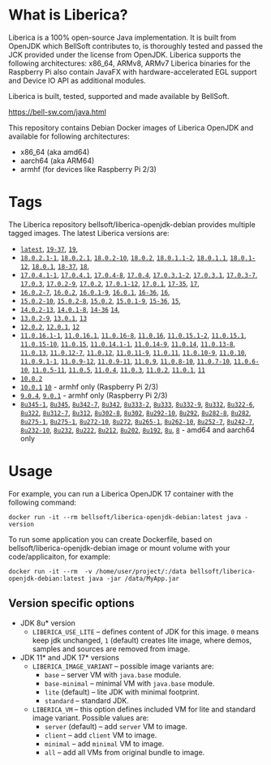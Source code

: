 # What is Liberica?

Liberica is a 100% open-source Java implementation.
It is built from OpenJDK which BellSoft contributes to, is thoroughly
tested and passed the JCK provided under the license from OpenJDK.
Liberica supports the following architectures: x86_64, ARMv8, ARMv7
Liberica binaries for the Raspberry Pi also contain JavaFX with hardware-accelerated EGL support and Device IO API as additional modules.

Liberica is built, tested, supported and made available by BellSoft.

<https://bell-sw.com/java.html>

This repository contains Debian Docker images of Liberica OpenJDK and available for following architectures:

* x86_64 (aka amd64)
* aarch64 (aka ARM64)
* armhf (for devices like Raspberry Pi 2/3)

# Tags

The Liberica repository bellsoft/liberica-openjdk-debian provides multiple tagged images. The latest Liberica versions are:

* [`latest`](https://github.com/bell-sw/Liberica/blob/master/docker/repos/liberica-openjdk-debian/19/Dockerfile),
[`19-37`](https://github.com/bell-sw/Liberica/blob/master/docker/repos/liberica-openjdk-debian/19/Dockerfile),
[`19`](https://github.com/bell-sw/Liberica/blob/master/docker/repos/liberica-openjdk-debian/19/Dockerfile),
* [`18.0.2.1-1`](https://github.com/bell-sw/Liberica/blob/master/docker/repos/liberica-openjdk-debian/18/Dockerfile),
[`18.0.2.1`](https://github.com/bell-sw/Liberica/blob/master/docker/repos/liberica-openjdk-debian/18/Dockerfile),
[`18.0.2-10`](https://github.com/bell-sw/Liberica/blob/master/docker/repos/liberica-openjdk-debian/18/Dockerfile),
[`18.0.2`](https://github.com/bell-sw/Liberica/blob/master/docker/repos/liberica-openjdk-debian/18/Dockerfile),
[`18.0.1.1-2`](https://github.com/bell-sw/Liberica/blob/master/docker/repos/liberica-openjdk-debian/18/Dockerfile),
[`18.0.1.1`](https://github.com/bell-sw/Liberica/blob/master/docker/repos/liberica-openjdk-debian/18/Dockerfile),
[`18.0.1-12`](https://github.com/bell-sw/Liberica/blob/master/docker/repos/liberica-openjdk-debian/18/Dockerfile),
[`18.0.1`](https://github.com/bell-sw/Liberica/blob/master/docker/repos/liberica-openjdk-debian/18/Dockerfile),
[`18-37`](https://github.com/bell-sw/Liberica/blob/master/docker/repos/liberica-openjdk-debian/18/Dockerfile),
[`18`](https://github.com/bell-sw/Liberica/blob/master/docker/repos/liberica-openjdk-debian/18/Dockerfile),
* [`17.0.4.1-1`](https://github.com/bell-sw/Liberica/blob/master/docker/repos/liberica-openjdk-debian/17/Dockerfile),
[`17.0.4.1`](https://github.com/bell-sw/Liberica/blob/master/docker/repos/liberica-openjdk-debian/17/Dockerfile),
[`17.0.4-8`](https://github.com/bell-sw/Liberica/blob/master/docker/repos/liberica-openjdk-debian/17/Dockerfile),
[`17.0.4`](https://github.com/bell-sw/Liberica/blob/master/docker/repos/liberica-openjdk-debian/17/Dockerfile),
[`17.0.3.1-2`](https://github.com/bell-sw/Liberica/blob/master/docker/repos/liberica-openjdk-debian/17/Dockerfile),
[`17.0.3.1`](https://github.com/bell-sw/Liberica/blob/master/docker/repos/liberica-openjdk-debian/17/Dockerfile),
[`17.0.3-7`](https://github.com/bell-sw/Liberica/blob/master/docker/repos/liberica-openjdk-debian/17/Dockerfile),
[`17.0.3`](https://github.com/bell-sw/Liberica/blob/master/docker/repos/liberica-openjdk-debian/17/Dockerfile),
[`17.0.2-9`](https://github.com/bell-sw/Liberica/blob/master/docker/repos/liberica-openjdk-debian/17/Dockerfile),
[`17.0.2`](https://github.com/bell-sw/Liberica/blob/master/docker/repos/liberica-openjdk-debian/17/Dockerfile),
[`17.0.1-12`](https://github.com/bell-sw/Liberica/blob/master/docker/repos/liberica-openjdk-debian/17/Dockerfile),
[`17.0.1`](https://github.com/bell-sw/Liberica/blob/master/docker/repos/liberica-openjdk-debian/17/Dockerfile),
[`17-35`](https://github.com/bell-sw/Liberica/blob/master/docker/repos/liberica-openjdk-debian/17/Dockerfile),
[`17`](https://github.com/bell-sw/Liberica/blob/master/docker/repos/liberica-openjdk-debian/17/Dockerfile),
* [`16.0.2-7`](https://github.com/bell-sw/Liberica/blob/master/docker/repos/liberica-openjdk-debian/16/Dockerfile),
[`16.0.2`](https://github.com/bell-sw/Liberica/blob/master/docker/repos/liberica-openjdk-debian/16/Dockerfile),
[`16.0.1-9`](https://github.com/bell-sw/Liberica/blob/master/docker/repos/liberica-openjdk-debian/16/Dockerfile),
[`16.0.1`](https://github.com/bell-sw/Liberica/blob/master/docker/repos/liberica-openjdk-debian/16/Dockerfile),
[`16-36`](https://github.com/bell-sw/Liberica/blob/master/docker/repos/liberica-openjdk-debian/16/Dockerfile),
[`16`](https://github.com/bell-sw/Liberica/blob/master/docker/repos/liberica-openjdk-debian/16/Dockerfile),
* [`15.0.2-10`](https://github.com/bell-sw/Liberica/blob/master/docker/repos/liberica-openjdk-debian/15/Dockerfile),
[`15.0.2-8`](https://github.com/bell-sw/Liberica/blob/master/docker/repos/liberica-openjdk-debian/15/Dockerfile),
[`15.0.2`](https://github.com/bell-sw/Liberica/blob/master/docker/repos/liberica-openjdk-debian/15/Dockerfile),
[`15.0.1-9`](https://github.com/bell-sw/Liberica/blob/master/docker/repos/liberica-openjdk-debian/15/Dockerfile),
[`15-36`](https://github.com/bell-sw/Liberica/blob/master/docker/repos/liberica-openjdk-debian/15/Dockerfile),
[`15`](https://github.com/bell-sw/Liberica/blob/master/docker/repos/liberica-openjdk-debian/15/Dockerfile),
* [`14.0.2-13`](https://github.com/bell-sw/Liberica/blob/master/docker/repos/liberica-openjdk-debian/14/Dockerfile),
[`14.0.1-8`](https://github.com/bell-sw/Liberica/blob/master/docker/repos/liberica-openjdk-debian/14/Dockerfile),
[`14-36`](https://github.com/bell-sw/Liberica/blob/master/docker/repos/liberica-openjdk-debian/old/14.0.0/Dockerfile)
[`14`](https://github.com/bell-sw/Liberica/blob/master/docker/repos/liberica-openjdk-debian/14/Dockerfile),
* [`13.0.2-9`](https://github.com/bell-sw/Liberica/blob/master/docker/repos/liberica-openjdk-debian/13/Dockerfile),
[`13.0.1`](https://github.com/bell-sw/Liberica/blob/master/docker/repos/liberica-openjdk-debian/old/13.0.1/Dockerfile),
[`13`](https://github.com/bell-sw/Liberica/blob/master/docker/repos/liberica-openjdk-debian/old/13.0.0/Dockerfile)
* [`12.0.2`](https://github.com/bell-sw/Liberica/blob/master/docker/repos/liberica-openjdk-debian/old/12.0.2/Dockerfile),
[`12.0.1`](https://github.com/bell-sw/Liberica/blob/master/docker/repos/liberica-openjdk-debian/old/12.0.1/Dockerfile),
[`12`](https://github.com/bell-sw/Liberica/blob/master/docker/repos/liberica-openjdk-debian/old/12.0.0/Dockerfile)
* [`11.0.16.1-1`](https://github.com/bell-sw/Liberica/blob/master/docker/repos/liberica-openjdk-debian/11/Dockerfile),
[`11.0.16.1`](https://github.com/bell-sw/Liberica/blob/master/docker/repos/liberica-openjdk-debian/11/Dockerfile),
[`11.0.16-8`](https://github.com/bell-sw/Liberica/blob/master/docker/repos/liberica-openjdk-debian/11/Dockerfile),
[`11.0.16`](https://github.com/bell-sw/Liberica/blob/master/docker/repos/liberica-openjdk-debian/11/Dockerfile),
[`11.0.15.1-2`](https://github.com/bell-sw/Liberica/blob/master/docker/repos/liberica-openjdk-debian/11/Dockerfile),
[`11.0.15.1`](https://github.com/bell-sw/Liberica/blob/master/docker/repos/liberica-openjdk-debian/11/Dockerfile),
[`11.0.15-10`](https://github.com/bell-sw/Liberica/blob/master/docker/repos/liberica-openjdk-debian/11/Dockerfile),
[`11.0.15`](https://github.com/bell-sw/Liberica/blob/master/docker/repos/liberica-openjdk-debian/11/Dockerfile),
[`11.0.14.1-1`](https://github.com/bell-sw/Liberica/blob/master/docker/repos/liberica-openjdk-debian/11/Dockerfile),
[`11.0.14-9`](https://github.com/bell-sw/Liberica/blob/master/docker/repos/liberica-openjdk-debian/11/Dockerfile),
[`11.0.14`](https://github.com/bell-sw/Liberica/blob/master/docker/repos/liberica-openjdk-debian/11/Dockerfile),
[`11.0.13-8`](https://github.com/bell-sw/Liberica/blob/master/docker/repos/liberica-openjdk-debian/11/Dockerfile),
[`11.0.13`](https://github.com/bell-sw/Liberica/blob/master/docker/repos/liberica-openjdk-debian/11/Dockerfile),
[`11.0.12-7`](https://github.com/bell-sw/Liberica/blob/master/docker/repos/liberica-openjdk-debian/11/Dockerfile),
[`11.0.12`](https://github.com/bell-sw/Liberica/blob/master/docker/repos/liberica-openjdk-debian/11/Dockerfile),
[`11.0.11-9`](https://github.com/bell-sw/Liberica/blob/master/docker/repos/liberica-openjdk-debian/11/Dockerfile),
[`11.0.11`](https://github.com/bell-sw/Liberica/blob/master/docker/repos/liberica-openjdk-debian/11/Dockerfile),
[`11.0.10-9`](https://github.com/bell-sw/Liberica/blob/master/docker/repos/liberica-openjdk-debian/11/Dockerfile),
[`11.0.10`](https://github.com/bell-sw/Liberica/blob/master/docker/repos/liberica-openjdk-debian/11/Dockerfile),
[`11.0.9.1-1`](https://github.com/bell-sw/Liberica/blob/master/docker/repos/liberica-openjdk-debian/11/Dockerfile),
[`11.0.9-12`](https://github.com/bell-sw/Liberica/blob/master/docker/repos/liberica-openjdk-debian/11/Dockerfile),
[`11.0.9-11`](https://github.com/bell-sw/Liberica/blob/master/docker/repos/liberica-openjdk-debian/11/Dockerfile),
[`11.0.9`](https://github.com/bell-sw/Liberica/blob/master/docker/repos/liberica-openjdk-debian/11/Dockerfile),
[`11.0.8-10`](https://github.com/bell-sw/Liberica/blob/master/docker/repos/liberica-openjdk-debian/11/Dockerfile),
[`11.0.7-10`](https://github.com/bell-sw/Liberica/blob/master/docker/repos/liberica-openjdk-debian/11/Dockerfile),
[`11.0.6-10`](https://github.com/bell-sw/Liberica/blob/master/docker/repos/liberica-openjdk-debian/11/Dockerfile),
[`11.0.5-11`](https://github.com/bell-sw/Liberica/blob/master/docker/repos/liberica-openjdk-debian/old/11.0.5/Dockerfile),
[`11.0.5`](https://github.com/bell-sw/Liberica/blob/master/docker/repos/liberica-openjdk-debian/old/11.0.5/Dockerfile),
[`11.0.4`](https://github.com/bell-sw/Liberica/blob/master/docker/repos/liberica-openjdk-debian/old/11.0.4/Dockerfile),
[`11.0.3`](https://github.com/bell-sw/Liberica/blob/master/docker/repos/liberica-openjdk-debian/old/11.0.3/Dockerfile),
[`11.0.2`](https://github.com/bell-sw/Liberica/blob/master/docker/repos/liberica-openjdk-debian/old/11.0.2/Dockerfile),
[`11.0.1`](https://github.com/bell-sw/Liberica/blob/master/docker/repos/liberica-openjdk-debian/old/11.0.1/Dockerfile),
[`11`](https://github.com/bell-sw/Liberica/blob/master/docker/repos/liberica-openjdk-debian/11/Dockerfile)
* [`10.0.2`](https://github.com/bell-sw/Liberica/blob/master/docker/repos/liberica-openjdk-debian/old/10.0.2/Dockerfile)
* [`10.0.1`](https://github.com/bell-sw/Liberica/blob/master/docker/repos/liberica-openjdk-debian/old/10.0.1/Dockerfile)
[`10`](https://github.com/bell-sw/Liberica/blob/master/docker/repos/liberica-openjdk-debian/old/10.0.0/Dockerfile) - armhf only (Raspberry Pi 2/3)
* [`9.0.4`](https://github.com/bell-sw/Liberica/blob/master/docker/repos/liberica-openjdk-debian/old/9.0.4/Dockerfile),
[`9.0.1`](https://github.com/bell-sw/Liberica/blob/master/docker/repos/liberica-openjdk-debian/old/9.0.1/Dockerfile) - armhf only (Raspberry Pi 2/3)
* [`8u345-1`](https://github.com/bell-sw/Liberica/blob/master/docker/repos/liberica-openjdk-debian/8/Dockerfile),
[`8u345`](https://github.com/bell-sw/Liberica/blob/master/docker/repos/liberica-openjdk-debian/8/Dockerfile),
[`8u342-7`](https://github.com/bell-sw/Liberica/blob/master/docker/repos/liberica-openjdk-debian/8/Dockerfile),
[`8u342`](https://github.com/bell-sw/Liberica/blob/master/docker/repos/liberica-openjdk-debian/8/Dockerfile),
[`8u333-2`](https://github.com/bell-sw/Liberica/blob/master/docker/repos/liberica-openjdk-debian/8/Dockerfile),
[`8u333`](https://github.com/bell-sw/Liberica/blob/master/docker/repos/liberica-openjdk-debian/8/Dockerfile),
[`8u332-9`](https://github.com/bell-sw/Liberica/blob/master/docker/repos/liberica-openjdk-debian/8/Dockerfile),
[`8u332`](https://github.com/bell-sw/Liberica/blob/master/docker/repos/liberica-openjdk-debian/8/Dockerfile),
[`8u322-6`](https://github.com/bell-sw/Liberica/blob/master/docker/repos/liberica-openjdk-debian/8/Dockerfile),
[`8u322`](https://github.com/bell-sw/Liberica/blob/master/docker/repos/liberica-openjdk-debian/8/Dockerfile),
[`8u312-7`](https://github.com/bell-sw/Liberica/blob/master/docker/repos/liberica-openjdk-debian/8/Dockerfile),
[`8u312`](https://github.com/bell-sw/Liberica/blob/master/docker/repos/liberica-openjdk-debian/8/Dockerfile),
[`8u302-8`](https://github.com/bell-sw/Liberica/blob/master/docker/repos/liberica-openjdk-debian/8/Dockerfile),
[`8u302`](https://github.com/bell-sw/Liberica/blob/master/docker/repos/liberica-openjdk-debian/8/Dockerfile),
[`8u292-10`](https://github.com/bell-sw/Liberica/blob/master/docker/repos/liberica-openjdk-debian/8/Dockerfile),
[`8u292`](https://github.com/bell-sw/Liberica/blob/master/docker/repos/liberica-openjdk-debian/8/Dockerfile),
[`8u282-8`](https://github.com/bell-sw/Liberica/blob/master/docker/repos/liberica-openjdk-debian/8/Dockerfile),
[`8u282`](https://github.com/bell-sw/Liberica/blob/master/docker/repos/liberica-openjdk-debian/8/Dockerfile),
[`8u275-1`](https://github.com/bell-sw/Liberica/blob/master/docker/repos/liberica-openjdk-debian/8/Dockerfile),
[`8u275-1`](https://github.com/bell-sw/Liberica/blob/master/docker/repos/liberica-openjdk-debian/8/Dockerfile),
[`8u272-10`](https://github.com/bell-sw/Liberica/blob/master/docker/repos/liberica-openjdk-debian/8/Dockerfile),
[`8u272`](https://github.com/bell-sw/Liberica/blob/master/docker/repos/liberica-openjdk-debian/8/Dockerfile),
[`8u265-1`](https://github.com/bell-sw/Liberica/blob/master/docker/repos/liberica-openjdk-debian/8/Dockerfile),
[`8u262-10`](https://github.com/bell-sw/Liberica/blob/master/docker/repos/liberica-openjdk-debian/8/Dockerfile),
[`8u252-7`](https://github.com/bell-sw/Liberica/blob/master/docker/repos/liberica-openjdk-debian/8/Dockerfile),
[`8u242-7`](https://github.com/bell-sw/Liberica/blob/master/docker/repos/liberica-openjdk-debian/old/8u242/Dockerfile),
[`8u232-10`](https://github.com/bell-sw/Liberica/blob/master/docker/repos/liberica-openjdk-debian/old/8u232/Dockerfile),
[`8u232`](https://github.com/bell-sw/Liberica/blob/master/docker/repos/liberica-openjdk-debian/old/8u232/Dockerfile),
[`8u222`](https://github.com/bell-sw/Liberica/blob/master/docker/repos/liberica-openjdk-debian/old/8u222/Dockerfile),
[`8u212`](https://github.com/bell-sw/Liberica/blob/master/docker/repos/liberica-openjdk-debian/old/8u212/Dockerfile),
[`8u202`](https://github.com/bell-sw/Liberica/blob/master/docker/repos/liberica-openjdk-debian/old/8u202/Dockerfile),
[`8u192`](https://github.com/bell-sw/Liberica/blob/master/docker/repos/liberica-openjdk-debian/old/8u192/Dockerfile),
[`8u`](https://github.com/bell-sw/Liberica/blob/master/docker/repos/liberica-openjdk-debian/8/Dockerfile),
[`8`](https://github.com/bell-sw/Liberica/blob/master/docker/repos/liberica-openjdk-debian/8/Dockerfile)   - amd64 and aarch64 only

# Usage

For example, you can run a Liberica OpenJDK 17 container with the following command:

 `docker run -it --rm bellsoft/liberica-openjdk-debian:latest java -version`

To run some application you can create Dockerfile, based on bellsoft/liberica-openjdk-debian image or mount volume with your code/applicaiton, for example:

 `docker run -it --rm  -v /home/user/project/:/data bellsoft/liberica-openjdk-debian:latest java -jar /data/MyApp.jar`

 ## Version specific options ##

* JDK 8u* version
  * `LIBERICA_USE_LITE` – defines content of JDK for this image. `0` means keep jdk unchanged, `1` (default) creates lite image, where demos, samples and sources are removed from image.
* JDK 11* and JDK 17* versions
  * `LIBERICA_IMAGE_VARIANT` – possible image variants are: 
    * `base` – server VM with `java.base` module.
	* `base-minimal` – minimal VM with `java.base` module.
	* `lite` (default) – lite JDK with minimal footprint.
	* `standard` – standard JDK.
  * `LIBERICA_VM` – this option defines included VM for lite and standard image variant. Possible values are:
    * `server` (default) – add `server` VM to image.
	* `client` – add `client` VM to image.
	* `minimal` – add `minimal` VM to image.
	* `all` – add all VMs from original bundle to image.